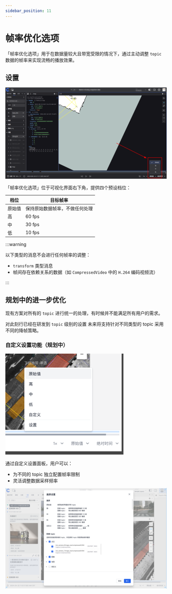 ```yaml
---
sidebar_position: 11
---
```


# 帧率优化选项

「帧率优化选项」用于在数据量较大且带宽受限的情况下，通过主动调整 `topic` 数据的帧率来实现流畅的播放效果。

## 设置

![帧率设置界面](../img/4-6-frame-settings.png)

「帧率优化选项」位于可视化界面右下角，提供四个预设档位：

| 档位   | 目标帧率                       |
| ------ | ------------------------------ |
| 原始值 | 保持原始数据帧率，不做任何处理 |
| 高     | 60 fps                         |
| 中     | 30 fps                         |
| 低     | 10 fps                         |

:::warning

以下类型的消息不会进行任何帧率的调整：

- `transform` 类型消息
- 帧间存在依赖关系的数据（如 `CompressedVideo` 中的 `H.264` 编码视频流）

:::

## 规划中的进一步优化

现有方案对所有的 `topic` 进行统一的处理，有时候并不能满足所有用户的需求。

对此刻行已经在研发到 `topic` 级别的设置 未来将支持针对不同类型的 topic 采用不同的降帧策略。

### 自定义设置功能（规划中）

![自定义设置入口](../img/4-6-setting-per-topic-option.png)

通过自定义设置面板，用户可以：

- 为不同的 topic 独立配置帧率限制
- 灵活调整数据采样频率

![自定义设置界面](../img/4-6-setting-per-topic-panel.png)
